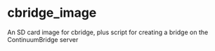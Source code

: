 # cbridge_image
An SD card image for cbridge, plus script for creating a bridge on the ContinuumBridge server
